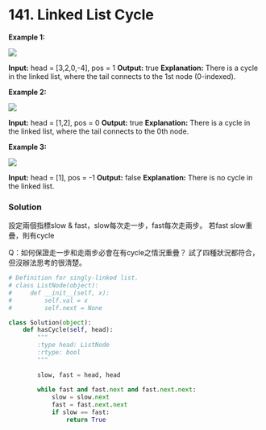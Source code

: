 # 141. Linked List Cycle

**Example 1:**

![](https://assets.leetcode.com/uploads/2018/12/07/circularlinkedlist.png)

**Input:** head = [3,2,0,-4], pos = 1
**Output:** true
**Explanation:** There is a cycle in the linked list, where the tail connects to the 1st node (0-indexed).

**Example 2:**

![](https://assets.leetcode.com/uploads/2018/12/07/circularlinkedlist_test2.png)

**Input:** head = [1,2], pos = 0
**Output:** true
**Explanation:** There is a cycle in the linked list, where the tail connects to the 0th node.

**Example 3:**

![](https://assets.leetcode.com/uploads/2018/12/07/circularlinkedlist_test3.png)

**Input:** head = [1], pos = -1
**Output:** false
**Explanation:** There is no cycle in the linked list.


### Solution

設定兩個指標slow & fast，slow每次走一步，fast每次走兩步。
若fast slow重疊，則有cycle

Q：如何保證走一步和走兩步必會在有cycle之情況重疊？
試了四種狀況都符合，但沒辦法思考的很清楚。

```python
# Definition for singly-linked list.
# class ListNode(object):
#     def __init__(self, x):
#         self.val = x
#         self.next = None

class Solution(object):
    def hasCycle(self, head):
        """
        :type head: ListNode
        :rtype: bool
        """
        
        slow, fast = head, head
        
        while fast and fast.next and fast.next.next:
            slow = slow.next
            fast = fast.next.next
            if slow == fast:
                return True

```